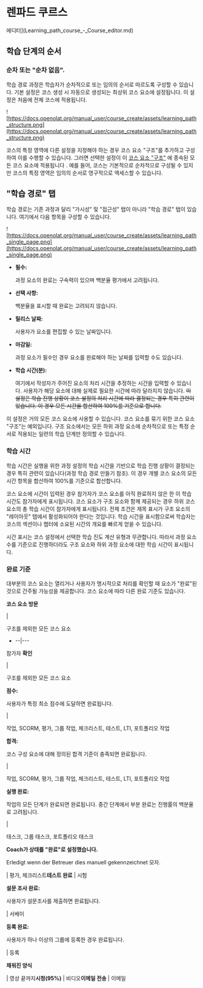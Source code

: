 # 렌파드 쿠르스

에디터](Learning_path_course_-_Course_editor.md)

## 학습 단계의 순서

### 순차 또는 "순차 없음".

학습 경로 과정은 학습자가 순차적으로 또는 임의의 순서로 따르도록 구성할 수 있습니다. 기본 설정은 코스 생성 시 자동으로 생성되는 최상위 코스 요소에 설정됩니다. 이 설정은 처음에 전체 코스에 적용됩니다.

![https://docs.openolat.org/manual_user/course_create/assets/learning_path_structure.png](https://docs.openolat.org/manual_user/course_create/assets/learning_path_structure.png)

코스의 특정 영역에 다른 설정을 지정해야 하는 경우 코스 요소 "구조"를 추가하고 구성하여 이를 수행할 수 있습니다. 그러면 선택한 설정이 이 [코스 요소 "구조"](https://docs.openolat.org/manual_user/course_elements/Course_Element_Structure/) 에 종속된 모든 코스 요소에 적용됩니다 . 예를 들어, 코스는 기본적으로 순차적으로 구성될 수 있지만 코스의 특정 영역은 임의의 순서로 영구적으로 액세스할 수 있습니다.

## "학습 경로" 탭

학습 경로는 기존 과정과 달리 "가시성" 및 "접근성" 탭이 아니라 "학습 경로" 탭이 있습니다. 여기에서 다음 항목을 구성할 수 있습니다.

![https://docs.openolat.org/manual_user/course_create/assets/learning_path_single_page.png](https://docs.openolat.org/manual_user/course_create/assets/learning_path_single_page.png)

- **필수:**
    
    과정 요소의 완료는 구속력이 있으며 백분율 평가에서 고려됩니다.
    
- **선택 사항:**
    
    백분율을 표시할 때 완료는 고려되지 않습니다.
    
- **릴리스 날짜:**
    
    사용자가 요소를 편집할 수 있는 날짜입니다.
    
- **마감일:**
    
    과정 요소가 필수인 경우 요소를 완료해야 하는 날짜를 입력할 수도 있습니다.
    
- **학습 시간(분):**
    
    여기에서 작성자가 주어진 요소의 처리 시간을 추정하는 시간을 입력할 수 있습니다. 사용자가 해당 요소에 대해 실제로 필요한 시간에 따라 달라지지 않습니다. ~~이 설정은 학습 진행 상황이 코스 설정의 처리 시간에 따라 결정되는 경우 특히 관련이 있습니다. 이 경우 모든 시간을 합산하여 100%를 기준으로 합니다.~~
    

이 설정은 거의 모든 코스 요소에 사용할 수 있습니다. 코스 요소를 묶기 위한 코스 요소 "구조"는 예외입니다. 구조 요소에서는 모든 하위 과정 요소에 순차적으로 또는 특정 순서로 적용되는 일련의 학습 단계만 정의할 수 있습니다.

### 학습 시간

학습 시간은 실행을 위한 과정 설정의 학습 시간을 기반으로 학습 진행 상황이 결정되는 경우 특히 관련이 있습니다(과정 학습 경로 만들기 참조). 이 경우 개별 코스 요소의 모든 시간 항목을 합산하여 100%를 기준으로 합산합니다.

코스 요소에 시간이 입력된 경우 참가자가 코스 요소를 아직 완료하지 않은 한 이 학습 시간도 참가자에게 표시됩니다. 코스 요소가 구조 요소와 함께 제공되는 경우 하위 코스 요소의 총 학습 시간이 참가자에게 표시됩니다. 전제 조건은 제목 표시가 구조 요소의 "레이아웃" 탭에서 활성화되어야 한다는 것입니다. 학습 시간을 표시함으로써 학습자는 코스의 섹션이나 챕터에 소요된 시간의 개요를 빠르게 얻을 수 있습니다.

시간 표시는 코스 설정에서 선택한 학습 진도 계산 유형과 무관합니다. 따라서 과정 요소 수를 기준으로 진행하더라도 구조 요소와 하위 과정 요소에 대한 학습 시간이 표시됩니다.

### 완료 기준

대부분의 코스 요소는 열리거나 사용자가 명시적으로 처리를 확인할 때 요소가 "완료"된 것으로 간주될 가능성을 제공합니다. 코스 요소에 따라 다른 완료 기준도 있습니다.

**코스 요소 방문**

|

구조를 제외한 모든 코스 요소

- --|---

참가자 **확인**

|

구조를 제외한 모든 코스 요소

**점수:**

사용자가 특정 최소 점수에 도달하면 완료됩니다.

|

작업, SCORM, 평가, 그룹 작업, 체크리스트, 테스트, LTI, 포트폴리오 작업

**합격:**

코스 구성 요소에 대해 정의된 합격 기준이 충족되면 완료됩니다.

|

작업, SCORM, 평가, 그룹 작업, 체크리스트, 테스트, LTI, 포트폴리오 작업

**실행 완료:**

작업의 모든 단계가 완료되면 완료됩니다. 중간 단계에서 부분 완료는 진행률의 백분율로 고려됩니다.

|

태스크, 그룹 태스크, 포트폴리오 태스크

**Coach가 상태를 "완료"로 설정했습니다.**

Erledigt wenn der Betreuer dies manuell gekennzeichnet 모자.

| 평가, 체크리스트**테스트 완료** | 시험

**설문 조사 완료:**

사용자가 설문조사를 제출하면 완료됩니다.

| 서베이

**등록 완료:**

사용자가 하나 이상의 그룹에 등록한 경우 완료됩니다.

| 등록

**채워진 양식**

| 영상 끝까지**시청(95%)** | 비디오**이메일 전송** | 이메일